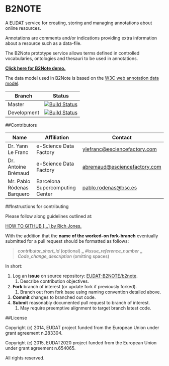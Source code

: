 B2NOTE
======

A [EUDAT](https://www.eudat.eu) service for creating, storing and managing annotations about online resources.

Annotations are comments and/or indications providing extra information about a resource such as a data-file.

The B2Note prototype service allows terms defined in controlled vocabularies, ontologies and thesauri to be used in annotations.

<b>[Click here for B2Note demo.](https://b2note.bsc.es/devel)</b>

The data model used in B2Note is based on the [W3C web annotation data model](http://www.w3.org/TR/annotation-model/).

 Branch | Status
-----|-----
Master | [![Build Status](https://travis-ci.org/EUDAT-B2NOTE/b2note.svg?branch=master)](https://travis-ci.org/EUDAT-B2NOTE/b2note)
Development | [![Build Status](https://travis-ci.org/EUDAT-B2NOTE/b2note.svg?branch=development)](https://travis-ci.org/EUDAT-B2NOTE/b2note)


##Contributors

 Name  |  Affiliation | Contact
-------|-------|-------
Dr. Yann Le Franc   | e-Science Data Factory | ylefranc@esciencefactory.com
Dr. Antoine Brémaud | e-Science Data Factory | [abremaud@esciencefactory.com](mailto:abremaud@esciencefactory.com)
Mr. Pablo Ródenas Barquero | Barcelona Supercomputing Center | pablo.rodenas@bsc.es


##Instructions for contributing

Please follow along guidelines outlined at:

[HOW TO GITHUB [...] by Rich Jones.](https://gun.io/blog/how-to-github-fork-branch-and-pull-request/)

With the addition that the **name of the worked-on fork-branch** eventually submitted for a pull request should be formatted as follows:

> _contributor_short_id_ (optional) **_** _#issue_reference_number_ **_** _Code_change_description_ (omitting spaces)

In short:

1. Log an **issue** on source repository: [EUDAT-B2NOTE/b2note](https://github.com/EUDAT-B2NOTE/b2note/issues/new).
    1. Describe contribution objectives.
2. **Fork** branch of interest (or update fork if previously forked).
    1. Branch out from fork base using naming convention detailed above.
3. **Commit** changes to branched out code.
4. **Submit** reasonably documented pull request to branch of interest.
    1. May require preemptive alignment to target branch latest code.


##License

Copyright (c) 2014, EUDAT project funded from the European Union under grant agreement n.283304.

Copyright (c) 2015, EUDAT2020 project funded from the European Union under grant agreement n.654065.

All rights reserved.